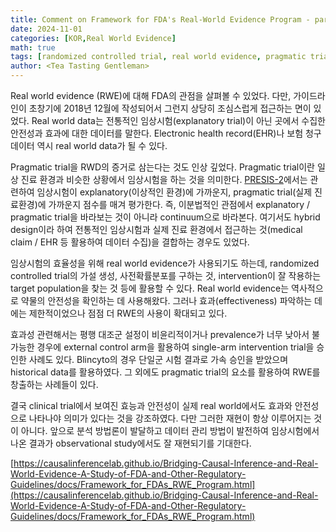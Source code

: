 ```yaml
---
title: Comment on Framework for FDA's Real-World Evidence Program - part 1
date: 2024-11-01
categories: [KOR,Real World Evidence]
math: true
tags: [randomized controlled trial, real world evidence, pragmatic trial, effectiveness, fda framework]     # TAG names should always be lowercase
author: <Tea Tasting Gentleman>
---
```


Real world evidence (RWE)에 대해 FDA의 관점을 살펴볼 수 있었다. 다만, 가이드라인이 초창기에 2018년 12월에 작성되어서 그런지 상당히 조심스럽게 접근하는 면이 있었다. Real world data는 전통적인 임상시험(explanatory trial)이 아닌 곳에서 수집한 안전성과 효과에 대한 데이터를 말한다. Electronic health record(EHR)나 보험 청구 데이터 역시 real world data가 될 수 있다.

Pragmatic trial을 RWD의 증거로 삼는다는 것도 인상 깊었다. Pragmatic trial이란 일상 진료 환경과 비슷한 상황에서 임상시험을 하는 것을 의미한다. [PRESIS-2](https://www.precis-2.org/)에서는 관련하여 임상시험이 explanatory(이상적인 환경)에 가까운지, pragmatic trial(실제 진료환경)에 가까운지 점수를 매겨 평가한다. 즉, 이분법적인 관점에서 explanatory / pragmatic trial을 바라보는 것이 아니라 continuum으로 바라본다. 여기서도 hybrid design이라 하여 전통적인 임상시험과 실제 진료 환경에서 접근하는 것(medical claim / EHR 등 활용하여 데이터 수집)을 결합하는 경우도 있었다.

임상시험의 효율성을 위해 real world evidence가 사용되기도 하는데, randomized controlled trial의 가설 생성, 사전확률분포를 구하는 것, intervention이 잘 작용하는 target population을 찾는 것 등에 활용할 수 있다. Real world evidence는 역사적으로 약물의 안전성을 확인하는 데 사용해왔다. 그러나 효과(effectiveness) 파악하는 데에는 제한적이었으나 점점 더 RWE의 사용이 확대되고 있다.

효과성 관련해서는 평행 대조군 설정이 비윤리적이거나 prevalence가 너무 낮아서 불가능한 경우에 external control arm을 활용하여 single-arm intervention trial을 승인한 사례도 있다. Blincyto의 경우 단일군 시험 결과로 가속 승인을 받았으며 historical data를 활용하였다. 그 외에도 pragmatic trial의 요소를 활용하여 RWE를 창출하는 사례들이 있다.

결국 clinical trial에서 보여진 효능과 안전성이 실제 real world에서도 효과와 안전성으로 나타나야 의미가 있다는 것을 강조하였다. 다만 그러한 재현이 항상 이루어지는 것이 아니다. 앞으로 분석 방법론이 발달하고 데이터 관리 방법이 발전하여 임상시험에서 나온 결과가 observational study에서도 잘 재현되기를 기대한다.

[https://causalinferencelab.github.io/Bridging-Causal-Inference-and-Real-World-Evidence-A-Study-of-FDA-and-Other-Regulatory-Guidelines/docs/Framework_for_FDAs_RWE_Program.html](https://causalinferencelab.github.io/Bridging-Causal-Inference-and-Real-World-Evidence-A-Study-of-FDA-and-Other-Regulatory-Guidelines/docs/Framework_for_FDAs_RWE_Program.html)